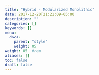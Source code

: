 ```yaml
---
title: "Hybrid - Modularized Monolithic"
date: 2017-12-20T21:21:09-05:00
description: ""
categories: []
keywords: []
menu:
  docs:
    parent: "style"
    weight: 05
weight: 05	#rem
aliases: []
toc: false
draft: false
---
```

